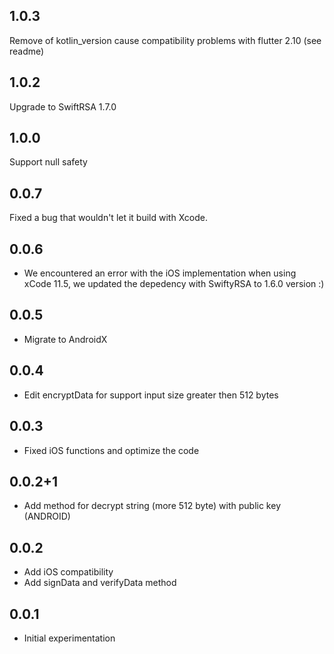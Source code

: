 ## 1.0.3

Remove of kotlin_version cause compatibility problems with flutter 2.10 (see readme)

## 1.0.2
Upgrade to SwiftRSA 1.7.0

## 1.0.0
Support null safety
## 0.0.7
Fixed a bug that wouldn't let it build with Xcode.

## 0.0.6
* We encountered an error with the iOS implementation when using xCode 11.5, we updated
the depedency with SwiftyRSA to 1.6.0 version :)

## 0.0.5

* Migrate to AndroidX

## 0.0.4

* Edit encryptData for support input size greater then 512 bytes

## 0.0.3

* Fixed iOS functions and optimize the code

## 0.0.2+1

* Add method for decrypt string (more 512 byte) with public key (ANDROID)

## 0.0.2

* Add iOS compatibility
* Add signData and verifyData method

## 0.0.1

* Initial experimentation